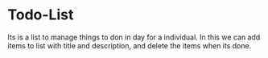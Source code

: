 # Todo-List
Its is a list to manage things to don in day for a individual. In this we can add items to list with title and description, and delete the items when its done.   
